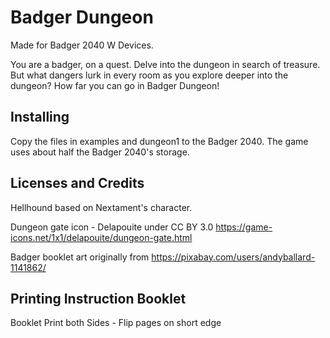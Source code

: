 # Badger Dungeon

Made for Badger 2040 W Devices.

You are a badger, on a quest. Delve into the dungeon in search of treasure. But what dangers lurk in every room as you explore deeper into the dungeon? How far you can go in Badger Dungeon!

## Installing

Copy the files in examples and dungeon1 to the Badger 2040. The game uses about half the Badger 2040's storage.

## Licenses and Credits

Hellhound based on Nextament's character.

Dungeon gate icon - Delapouite under CC BY 3.0
https://game-icons.net/1x1/delapouite/dungeon-gate.html

Badger booklet art originally from https://pixabay.com/users/andyballard-1141862/

## Printing Instruction Booklet

Booklet
Print both Sides - Flip pages on short edge